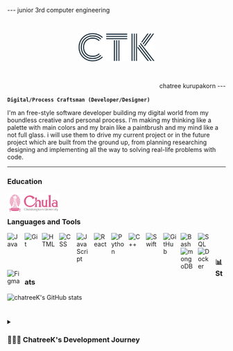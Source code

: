 <p align="left">--- junior 3rd computer engineering</p>
<br />
<p align="center"><img width="35%" src="./name-logo.svg" /></p>
<br />
<p align="right">chatree kurupakorn ---</p>

**`Digital/Process Craftsman (Developer/Designer)`**

I'm an free-style software developer building my digital world from my boundless creative and personal process. I'm making my thinking like a palette with main colors and my brain like a paintbrush and my mind like a not full glass. i will use them to drive my current project or in the future project which are built from the ground up, from planning researching designing and implementing all the way to solving real-life problems with code.

--- 

### Education 
<img align="left" alt="Chula" width="120px" style="padding-right:10px;" src="./chula-logo.png"/>
<br />

#


### Languages and Tools 

<img align="left" alt="Java" width="30px" style="padding-right:10px;" src="https://cdn.jsdelivr.net/gh/devicons/devicon/icons/java/java-original.svg"/>
<img align="left" alt="Git" width="30px" style="padding-right:10px;" src="https://cdn.jsdelivr.net/gh/devicons/devicon/icons/git/git-original.svg" />
<img align="left" alt="HTML" width="30px" style="padding-right:10px;" src="https://cdn.jsdelivr.net/gh/devicons/devicon/icons/html5/html5-plain.svg" />
<img align="left" alt="CSS" width="30px" style="padding-right:10px;" src="https://cdn.jsdelivr.net/gh/devicons/devicon/icons/css3/css3-plain.svg" />
<img align="left" alt="JavaScript" width="30px" style="padding-right:10px;" src="https://cdn.jsdelivr.net/gh/devicons/devicon/icons/javascript/javascript-plain.svg" />
<img align="left" alt="React" width="30px" style="padding-right:10px;" src="https://cdn.jsdelivr.net/gh/devicons/devicon/icons/react/react-original.svg" />
<img align="left" alt="Python" width="30px" style="padding-right:10px;" src="https://cdn.jsdelivr.net/gh/devicons/devicon/icons/python/python-plain.svg" />
<img align="left" alt="C++" width="30px" style="padding-right:10px;" src="https://cdn.jsdelivr.net/gh/devicons/devicon/icons/cplusplus/cplusplus-line.svg" />
<img align="left" alt="Swift" width="30px" style="padding-right:10px;" src="https://cdn.jsdelivr.net/gh/devicons/devicon/icons/swift/swift-original.svg" />
<img align="left" alt="GitHub" width="30px" style="padding-right:10px;" src="https://cdn.jsdelivr.net/gh/devicons/devicon/icons/github/github-original.svg" />
<img align="left" alt="Bash" width="30px" style="padding-right:10px;" src="https://cdn.jsdelivr.net/gh/devicons/devicon/icons/bash/bash-original.svg" />
<img align="left" alt="SQL" width="30px" style="padding-right:10px;" src="https://cdn.jsdelivr.net/gh/devicons/devicon/icons/mysql/mysql-original-wordmark.svg" />
<img align="left" alt="mongoDB" width="30px" style="padding-right:10px;" src="https://cdn.jsdelivr.net/gh/devicons/devicon/icons/mongodb/mongodb-original-wordmark.svg" />         
<img align="left" alt="Docker" width="30px" style="padding-right:10px;" src="https://cdn.jsdelivr.net/gh/devicons/devicon/icons/docker/docker-original.svg" />
<img align="left" alt="Figma" width="30px" style="padding-right:10px;" src="https://cdn.jsdelivr.net/gh/devicons/devicon/icons/figma/figma-original.svg" />
<br />

#

### 📊 Stats

![chatreeK's GitHub stats](https://github-readme-stats.vercel.app/api?username=chatreeck7&show_icons=true&theme=noctis_minimus)

<!-- ![GitHub Streak](https://streak-stats.demolab.com?user=ForrestKnight&theme=gruvbox&border_radius=4.5) -->

#

<details>
 <summary><h3>🧑🏻‍💻 ChatreeK's Development Journey</h3></summary>
   waiting for travelling... 🤸🏻🚴🏻
